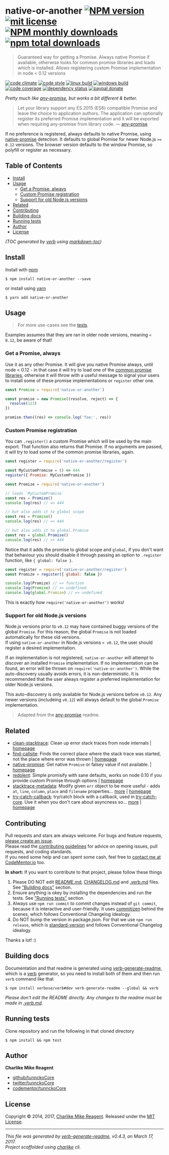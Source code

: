 # native-or-another [![NPM version](https://img.shields.io/npm/v/native-or-another.svg?style=flat)](https://www.npmjs.com/package/native-or-another) [![mit license][license-img]][license-url] [![NPM monthly downloads](https://img.shields.io/npm/dm/native-or-another.svg?style=flat)](https://npmjs.org/package/native-or-another) [![npm total downloads][downloads-img]][downloads-url]

> Guaranteed way for getting a Promise. Always native Promise if available, otherwise looks for common promise libraries and loads which is installed. Allows registering custom Promise implementation in node < 0.12 versions

[![code climate][codeclimate-img]][codeclimate-url] 
[![code style][standard-img]][standard-url] 
[![linux build][travis-img]][travis-url] 
[![windows build][appveyor-img]][appveyor-url] 
[![code coverage][coverage-img]][coverage-url] 
[![dependency status][david-img]][david-url]
[![paypal donate][paypalme-img]][paypalme-url] 

_Pretty much like [any-promise][], but works a bit different & better._

> Let your library support any ES 2015 (ES6) compatible Promise and leave the 
choice to application authors. The application can optionally register its preferred 
Promise implementation and it will be exported when requiring any-promise from library code.
–– [any-promise][]

If no preference is registered, always defaults to native Promise,
using [native-promise][] detection. It defaults to global Promise for 
newer Node.js `>= 0.12` versions. The browser version defaults 
to the window Promise, so polyfill or register as necessary.

## Table of Contents
- [Install](#install)
- [Usage](#usage)
  * [Get a Promise, always](#get-a-promise-always)
  * [Custom Promise registration](#custom-promise-registration)
  * [Support for old Node.js versions](#support-for-old-nodejs-versions)
- [Related](#related)
- [Contributing](#contributing)
- [Building docs](#building-docs)
- [Running tests](#running-tests)
- [Author](#author)
- [License](#license)

_(TOC generated by [verb](https://github.com/verbose/verb) using [markdown-toc](https://github.com/jonschlinkert/markdown-toc))_

## Install
Install with [npm](https://www.npmjs.com/)

```
$ npm install native-or-another --save
```

or install using [yarn](https://yarnpkg.com)

```
$ yarn add native-or-another
```

## Usage
> For more use-cases see the [tests](test.js). 

Examples assumes that they are ran in older node versions, meaning `< 0.12`, be aware of that!

### Get a Promise, always

Use it as any other Promise. It will give you native Promise always, 
until node < 0.12 - in that case it will try to load one of the [common promise libraries](./register.js#L15-L26), 
otherwise it will throw with a useful message to signal your users to install 
some of these promise implementations or `register` other one. 

```js
const Promise = require('native-or-another')

const promise = new Promise((resolve, reject) => {
  resolve(123)
})

promise.then((res) => console.log('foo:', res))
```

### Custom Promise registration

You can `.register()` a custom Promise which will be used by the main export.
That function also returns that Promise. If no arguments are passed, it will try to load some
of the common promise libraries, again.

```js
const register = require('native-or-another/register')

const MyCustomPromise = () => 444
register({ Promise: MyCustomPromise })

const Promize = require('native-or-another')

// loads `MyCustomPromise`
const res = Promize()
console.log(res) // => 444

// but also adds it to global scope
const res = Promise()
console.log(res) // => 444

// but also adds it to global.Promise
const res = global.Promise()
console.log(res) // => 444
```

Notice that it adds the promise to global scope and `global`, if you don't want that behaviour
you should disable it through passing an option to `.register` function, like `{ global: false }`.

```js
const register = require('native-or-another/register')
const Promize = register({ global: false })

console.log(Promize) // => function
console.log(Promise) // => undefined
console.log(global.Promise) // => undefined
```

This is exactly how `require('native-or-another')` works!

### Support for old Node.js versions

Node.js versions prior to `v0.12` may have contained buggy versions of the global `Promise`. 
For this reason, the global `Promise` is not loaded automatically for these old versions.  
If using `native-or-another` in Node.js versions `< v0.12`, the user should register a 
desired implementation.

If an implementation is not registered, `native-or-another` will attempt to discover 
an installed `Promise` implementation.  If no implementation can be found, an error 
will be thrown on `require('native-or-another')`.  While the auto-discovery usually avoids errors, 
it is non-deterministic. It is recommended that the user always register a preferred 
implementation for older Node.js versions.

This auto-discovery is only available for Node.js versions before `v0.12`. 
Any newer versions (includeing `v0.12`) will always default to the global `Promise` implementation.

> Adapted from the [any-promise][] readme.

## Related
- [clean-stacktrace](https://www.npmjs.com/package/clean-stacktrace): Clean up error stack traces from node internals | [homepage](https://github.com/tunnckocore/clean-stacktrace#readme "Clean up error stack traces from node internals")
- [find-callsite](https://www.npmjs.com/package/find-callsite): Finds the correct place where the stack trace was started, not the place where error was thrown | [homepage](https://github.com/tunnckocore/find-callsite#readme "Finds the correct place where the stack trace was started, not the place where error was thrown")
- [native-promise](https://www.npmjs.com/package/native-promise): Get native `Promise` or falsey value if not available. | [homepage](https://github.com/tunnckocore/native-promise#readme "Get native `Promise` or falsey value if not available.")
- [redolent](https://www.npmjs.com/package/redolent): Simple promisify with sane defaults, works on node 0.10 if you provide custom Promise through options | [homepage](https://github.com/hybridables/redolent#readme "Simple promisify with sane defaults, works on node 0.10 if you provide custom Promise through options")
- [stacktrace-metadata](https://www.npmjs.com/package/stacktrace-metadata): Modify given `err` object to be more useful - adds `at`, `line`, `column`, `place` and `filename` properties… [more](https://github.com/tunnckocore/stacktrace-metadata#readme) | [homepage](https://github.com/tunnckocore/stacktrace-metadata#readme "Modify given `err` object to be more useful - adds `at`, `line`, `column`, `place` and `filename` properties and also cleans stack traces.")
- [try-catch-callback](https://www.npmjs.com/package/try-catch-callback): try/catch block with a callback, used in [try-catch-core][]. Use it when you don't care about asyncness so… [more](https://github.com/hybridables/try-catch-callback#readme) | [homepage](https://github.com/hybridables/try-catch-callback#readme "try/catch block with a callback, used in [try-catch-core][]. Use it when you don't care about asyncness so much and don't want guarantees. If you care use [try-catch-core][].")

## Contributing
Pull requests and stars are always welcome. For bugs and feature requests, [please create an issue](https://github.com/tunnckoCore/native-or-another/issues/new).  
Please read the [contributing guidelines](CONTRIBUTING.md) for advice on opening issues, pull requests, and coding standards.  
If you need some help and can spent some cash, feel free to [contact me at CodeMentor.io](https://www.codementor.io/tunnckocore?utm_source=github&utm_medium=button&utm_term=tunnckocore&utm_campaign=github) too.

**In short:** If you want to contribute to that project, please follow these things

1. Please DO NOT edit [README.md](README.md), [CHANGELOG.md](CHANGELOG.md) and [.verb.md](.verb.md) files. See ["Building docs"](#building-docs) section.
2. Ensure anything is okey by installing the dependencies and run the tests. See ["Running tests"](#running-tests) section.
3. Always use `npm run commit` to commit changes instead of `git commit`, because it is interactive and user-friendly. It uses [commitizen][] behind the scenes, which follows Conventional Changelog idealogy.
4. Do NOT bump the version in package.json. For that we use `npm run release`, which is [standard-version][] and follows Conventional Changelog idealogy.

Thanks a lot! :)

## Building docs
Documentation and that readme is generated using [verb-generate-readme][], which is a [verb][] generator, so you need to install both of them and then run `verb` command like that

```
$ npm install verbose/verb#dev verb-generate-readme --global && verb
```

_Please don't edit the README directly. Any changes to the readme must be made in [.verb.md](.verb.md)._

## Running tests
Clone repository and run the following in that cloned directory

```
$ npm install && npm test
```

## Author
**Charlike Mike Reagent**

+ [github/tunnckoCore](https://github.com/tunnckoCore)
+ [twitter/tunnckoCore](https://twitter.com/tunnckoCore)
+ [codementor/tunnckoCore](https://codementor.io/tunnckoCore)

## License
Copyright © 2014, 2017, [Charlike Mike Reagent](https://i.am.charlike.online). Released under the [MIT License](LICENSE).

***

_This file was generated by [verb-generate-readme](https://github.com/verbose/verb-generate-readme), v0.4.3, on March 17, 2017._  
_Project scaffolded using [charlike][] cli._

[always-done]: https://github.com/hybridables/always-done
[any-promise]: http://github.com/kevinbeaty/any-promise
[async-done]: https://github.com/gulpjs/async-done
[base]: https://github.com/node-base/base
[charlike]: https://github.com/tunnckocore/charlike
[commitizen]: https://github.com/commitizen/cz-cli
[dezalgo]: https://github.com/npm/dezalgo
[native-promise]: https://github.com/tunnckocore/native-promise
[once]: https://github.com/isaacs/once
[standard-version]: https://github.com/conventional-changelog/standard-version
[try-catch-core]: https://github.com/hybridables/try-catch-core
[verb-generate-readme]: https://github.com/verbose/verb-generate-readme
[verb]: https://github.com/verbose/verb

[license-url]: https://www.npmjs.com/package/native-or-another
[license-img]: https://img.shields.io/npm/l/native-or-another.svg

[downloads-url]: https://www.npmjs.com/package/native-or-another
[downloads-img]: https://img.shields.io/npm/dt/native-or-another.svg

[codeclimate-url]: https://codeclimate.com/github/tunnckoCore/native-or-another
[codeclimate-img]: https://img.shields.io/codeclimate/github/tunnckoCore/native-or-another.svg

[travis-url]: https://travis-ci.org/tunnckoCore/native-or-another
[travis-img]: https://img.shields.io/travis/tunnckoCore/native-or-another/master.svg?label=linux

[appveyor-url]: https://ci.appveyor.com/project/tunnckoCore/native-or-another
[appveyor-img]: https://img.shields.io/appveyor/ci/tunnckoCore/native-or-another/master.svg?label=windows

[coverage-url]: https://codecov.io/gh/tunnckoCore/native-or-another
[coverage-img]: https://img.shields.io/codecov/c/github/tunnckoCore/native-or-another/master.svg

[david-url]: https://david-dm.org/tunnckoCore/native-or-another
[david-img]: https://img.shields.io/david/tunnckoCore/native-or-another.svg

[standard-url]: https://github.com/feross/standard
[standard-img]: https://img.shields.io/badge/code%20style-standard-brightgreen.svg

[paypalme-url]: https://www.paypal.me/tunnckoCore
[paypalme-img]: https://img.shields.io/badge/paypal-donate-brightgreen.svg

